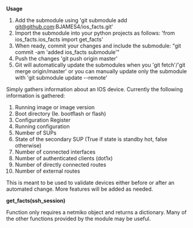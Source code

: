 **Usage**
1. Add the submodule using 'git submodule add git@github.com:BJAMES4/ios_facts.git'
2. Import the submodule into your python projects as follows: 'from ios_facts.ios_facts import get_facts'
3. When ready, commit your changes and include the submodule: "git commit -am 'added ios_facts submodule'"
4. Push the changes 'git push origin master'
5. Git will automatically update the submodules when you 'git fetch'/'git merge origin/master' or you can manually update only the submodule with 'git submodule update --remote'

Simply gathers information about an IOS device. Currently the following information is gathered:

1. Running image or image version
2. Boot directory (Ie. bootflash or flash)
3. Configuration Register
4. Running configuration
5. Number of SUPs
6. State of the secondary SUP (True if state is standby hot, false otherwise)
7. Number of connected interfaces
8. Number of authenticated clients (dot1x)
9. Number of directly connected routes
10. Number of external routes

This is meant to be used to validate devices either before or after an automated change. More features will be added as needed.

**get_facts(ssh_session)**

Function only requires a netmiko object and returns a dictionary. Many of the other functions provided by the module may be useful.